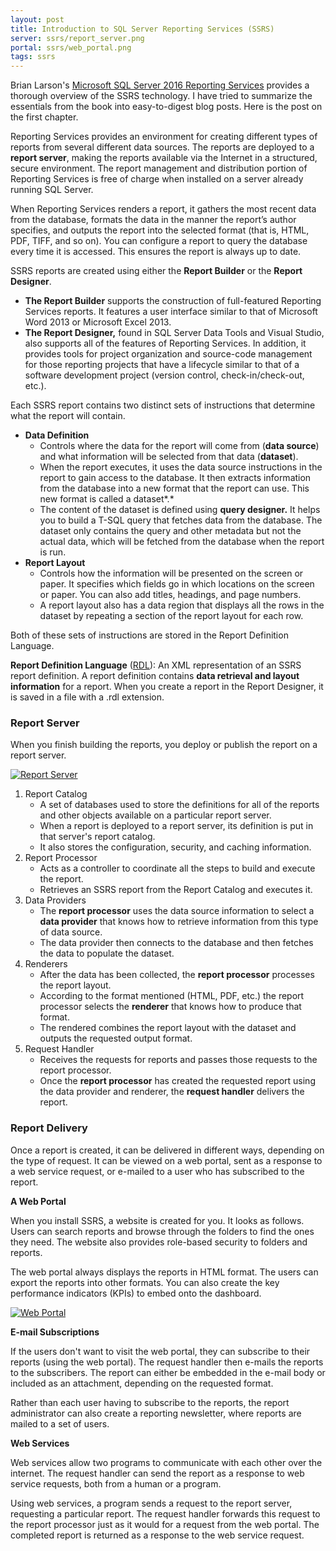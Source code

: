```yaml
---
layout: post
title: Introduction to SQL Server Reporting Services (SSRS)
server: ssrs/report_server.png
portal: ssrs/web_portal.png
tags: ssrs
---
```


Brian Larson's [Microsoft SQL Server 2016 Reporting Services](https://learning.oreilly.com/library/view/microsoft-sql-server/9781259641510/) provides a thorough overview of the SSRS technology. I have tried to summarize the essentials from the book into easy-to-digest blog posts. Here is the post on the first chapter. 

Reporting Services provides an environment for creating different types of reports from several different data sources. The reports are deployed to a **report server**, making the reports available via the Internet in a structured, secure environment. The report management and distribution portion of Reporting Services is free of charge when installed on a server already running SQL Server.

When Reporting Services renders a report, it gathers the most recent data from the database, formats the data in the manner the report’s author specifies, and outputs the report into the selected format (that is, HTML, PDF, TIFF, and so on). You can configure a report to query the database every time it is accessed. This ensures the report is always up to date.

SSRS reports are created using either the **Report Builder** or the **Report Designer**.

- **The Report Builder** supports the construction of full-featured Reporting Services reports. It features a user interface similar to that of Microsoft Word 2013 or Microsoft Excel 2013.
- **The Report Designer,** found in SQL Server Data Tools and Visual Studio, also supports all of the features of Reporting Services. In addition, it provides tools for project organization and source-code management for those reporting projects that have a lifecycle similar to that of a software development project (version control, check-in/check-out, etc.).

Each SSRS report contains two distinct sets of instructions that determine what the report will contain. 

- **Data Definition**
  - Controls where the data for the report will come from (**data source**) and what information will be selected from that data (**dataset**). 
  - When the report executes, it uses the data source instructions in the report to gain access to the database. It then extracts information from the database into a new format that the report can use. This new format is called a dataset*.*
  - The content of the dataset is defined using **query designer.** It helps you to build a T-SQL query that fetches data from the database. The dataset only contains the query and other metadata but not the actual data, which will be fetched from the database when the report is run.
- **Report Layout**
  - Controls how the information will be presented on the screen or paper. It specifies which fields go in which locations on the screen or paper. You can also add titles, headings, and page numbers. 
  - A report layout also has a data region that displays all the rows in the dataset by repeating a section of the report layout for each row.

Both of these sets of instructions are stored in the Report Definition Language.

**Report Definition Language** ([RDL](https://docs.microsoft.com/en-us/sql/reporting-services/reports/report-definition-language-ssrs?view=sql-server-ver15)): An XML representation of an SSRS report definition. A report definition contains **data retrieval and layout information** for a report. When you create a report in the Report Designer, it is saved in a file with a .rdl extension. 

### Report Server

When you finish building the reports, you deploy or publish the report on a report server. 

<a target="_blank" href="{{ site.images }}/{{ page.server }}">
  <img src="{{ site.images }}/{{ page.server }}" alt="Report Server">
</a>  

1. Report Catalog
   - A set of databases used to store the definitions for all of the reports and other objects available on a particular report server. 
   - When a report is deployed to a report server, its definition is put in that server's report catalog. 
   - It also stores the configuration, security, and caching information. 
2. Report Processor
   - Acts as a controller to coordinate all the steps to build and execute the report. 
   - Retrieves an SSRS report from the Report Catalog and executes it.
3. Data Providers
   - The **report processor** uses the data source information to select a **data provider** that knows how to retrieve information from this type of data source. 
   - The data provider then connects to the database and then fetches the data to populate the dataset.
4. Renderers
   - After the data has been collected, the **report processor** processes the report layout. 
   - According to the format mentioned (HTML, PDF, etc.) the report processor selects the **renderer** that knows how to produce that format. 
   - The rendered combines the report layout with the dataset and outputs the requested output format. 
5. Request Handler
   - Receives the requests for reports and passes those requests to the report processor. 
   - Once the **report processor** has created the requested report using the data provider and renderer, the **request handler** delivers the report. 



### Report Delivery

Once a report is created, it can be delivered in different ways, depending on the type of request. It can be viewed on a web portal, sent as a response to a web service request, or e-mailed to a user who has subscribed to the report.

**A Web Portal**

When you install SSRS, a website is created for you. It looks as follows. Users can search reports and browse through the folders to find the ones they need. The website also provides role-based security to folders and reports. 

The web portal always displays the reports in HTML format. The users can export the reports into other formats. You can also create the key performance indicators (KPIs) to embed onto the dashboard.

<a target="_blank" href="{{ site.images }}/{{ page.portal }}">
  <img src="{{ site.images }}/{{ page.portal }}" alt="Web Portal">
</a>  



**E-mail Subscriptions**

If the users don't want to visit the web portal, they can subscribe to their reports (using the web portal). The request handler then e-mails the reports to the subscribers. The report can either be embedded in the e-mail body or included as an attachment, depending on the requested format.

Rather than each user having to subscribe to the reports, the report administrator can also create a reporting newsletter, where reports are mailed to a set of users. 

**Web Services**

Web services allow two programs to communicate with each other over the internet. The request handler can send the report as a response to web service requests, both from a human or a program.

Using web services, a program sends a request to the report server, requesting a particular report. The request handler forwards this request to the report processor just as it would for a request from the web portal. The completed report is returned as a response to the web service request.  
